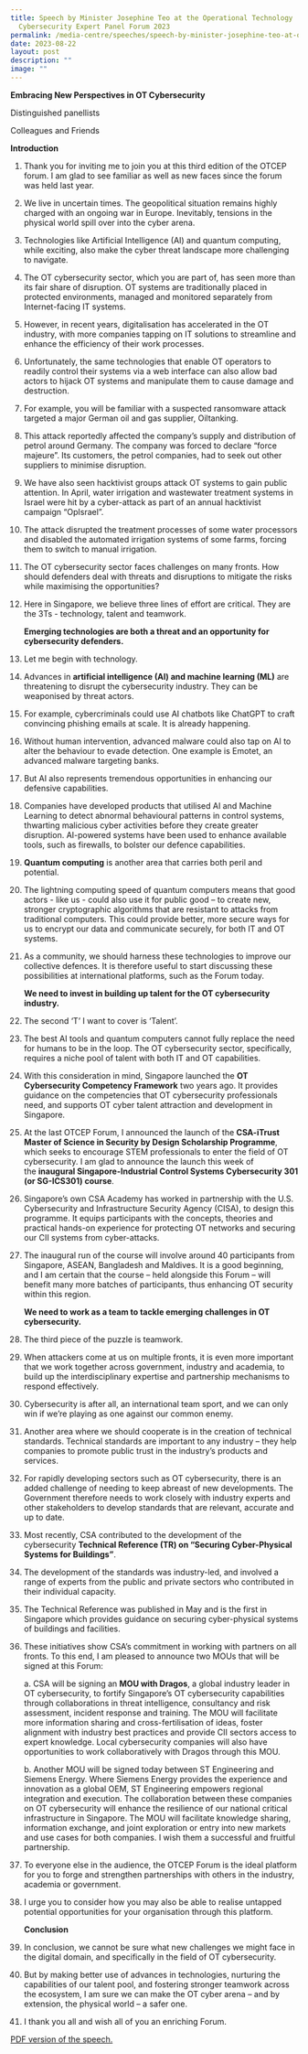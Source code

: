 ```yaml
---
title: Speech by Minister Josephine Teo at the Operational Technology
  Cybersecurity Expert Panel Forum 2023
permalink: /media-centre/speeches/speech-by-minister-josephine-teo-at-otcep-forum-2023/
date: 2023-08-22
layout: post
description: ""
image: ""
---
```

**Embracing New Perspectives in OT Cybersecurity**

Distinguished panellists

Colleagues and Friends

**Introduction**

1. Thank you for inviting me to join you at this third edition of the OTCEP forum. I am glad to see familiar as well as new faces since the forum was held last year.

2. We live in uncertain times. The geopolitical situation remains highly charged with an ongoing war in Europe. Inevitably, tensions in the physical world spill over into the cyber arena.

3. Technologies like Artificial Intelligence (AI) and quantum computing, while exciting, also make the cyber threat landscape more challenging to navigate.

4. The OT cybersecurity sector, which you are part of, has seen more than its fair share of disruption. OT systems are traditionally placed in protected environments, managed and monitored separately from Internet-facing IT systems.

5. However, in recent years, digitalisation has accelerated in the OT industry, with more companies tapping on IT solutions to streamline and enhance the efficiency of their work processes.

6. Unfortunately, the same technologies that enable OT operators to readily control their systems via a web interface can also allow bad actors to hijack OT systems and manipulate them to cause damage and destruction.

7. For example, you will be familiar with a suspected ransomware attack targeted a major German oil and gas supplier, Oiltanking.

8. This attack reportedly affected the company’s supply and distribution of petrol around Germany. The company was forced to declare “force majeure”. Its customers, the petrol companies, had to seek out other suppliers to minimise disruption.

9. We have also seen hacktivist groups attack OT systems to gain public attention. In April, water irrigation and wastewater treatment systems in Israel were hit by a cyber-attack as part of an annual hacktivist campaign “OpIsrael”.

10. The attack disrupted the treatment processes of some water processors and disabled the automated irrigation systems of some farms, forcing them to switch to manual irrigation.

11. The OT cybersecurity sector faces challenges on many fronts. How should defenders deal with threats and disruptions to mitigate the risks while maximising the opportunities?

12. Here in Singapore, we believe three lines of effort are critical. They are the 3Ts - technology, talent and teamwork.

    **Emerging technologies are both a threat and an opportunity for cybersecurity defenders.**

13. Let me begin with technology.

14. Advances in **artificial intelligence (AI) and machine learning (ML)** are threatening to disrupt the cybersecurity industry. They can be weaponised by threat actors.

15. For example, cybercriminals could use AI chatbots like ChatGPT to craft convincing phishing emails at scale. It is already happening.

16. Without human intervention, advanced malware could also tap on AI to alter the behaviour to evade detection. One example is Emotet, an advanced malware targeting banks.

17. But AI also represents tremendous opportunities in enhancing our defensive capabilities.

18. Companies have developed products that utilised AI and Machine Learning to detect abnormal behavioural patterns in control systems, thwarting malicious cyber activities before they create greater disruption. AI-powered systems have been used to enhance available tools, such as firewalls, to bolster our defence capabilities.

19. **Quantum computing** is another area that carries both peril and potential.

20. The lightning computing speed of quantum computers means that good actors - like us - could also use it for public good – to create new, stronger cryptographic algorithms that are resistant to attacks from traditional computers. This could provide better, more secure ways for us to encrypt our data and communicate securely, for both IT and OT systems.

21. As a community, we should harness these technologies to improve our collective defences. It is therefore useful to start discussing these possibilities at international platforms, such as the Forum today.

    **We need to invest in building up talent for the OT cybersecurity industry.**

22. The second ‘T’ I want to cover is ‘Talent’.

23. The best AI tools and quantum computers cannot fully replace the need for humans to be in the loop. The OT cybersecurity sector, specifically, requires a niche pool of talent with both IT and OT capabilities.

24. With this consideration in mind, Singapore launched the **OT Cybersecurity Competency Framework** two years ago. It provides guidance on the competencies that OT cybersecurity professionals need, and supports OT cyber talent attraction and development in Singapore.

25. At the last OTCEP Forum, I announced the launch of the **CSA-iTrust Master of Science in Security by Design Scholarship Programme**, which seeks to encourage STEM professionals to enter the field of OT cybersecurity. I am glad to announce the launch this week of the **inaugural Singapore-Industrial Control Systems Cybersecurity 301 (or SG-ICS301) course**.

26. Singapore’s own CSA Academy has worked in partnership with the U.S. Cybersecurity and Infrastructure Security Agency (CISA), to design this programme. It equips participants with the concepts, theories and practical hands-on experience for protecting OT networks and securing our CII systems from cyber-attacks.

27. The inaugural run of the course will involve around 40 participants from Singapore, ASEAN, Bangladesh and Maldives. It is a good beginning, and I am certain that the course – held alongside this Forum – will benefit many more batches of participants, thus enhancing OT security within this region.

    **We need to work as a team to tackle emerging challenges in OT cybersecurity.**

28. The third piece of the puzzle is teamwork.

29. When attackers come at us on multiple fronts, it is even more important that we work together across government, industry and academia, to build up the interdisciplinary expertise and partnership mechanisms to respond effectively.

30. Cybersecurity is after all, an international team sport, and we can only win if we’re playing as one against our common enemy.

31. Another area where we should cooperate is in the creation of technical standards. Technical standards are important to any industry – they help companies to promote public trust in the industry’s products and services.

32. For rapidly developing sectors such as OT cybersecurity, there is an added challenge of needing to keep abreast of new developments. The Government therefore needs to work closely with industry experts and other stakeholders to develop standards that are relevant, accurate and up to date.

33. Most recently, CSA contributed to the development of the cybersecurity **Technical Reference (TR) on “Securing Cyber-Physical Systems for Buildings”**.

34. The development of the standards was industry-led, and involved a range of experts from the public and private sectors who contributed in their individual capacity.

35. The Technical Reference was published in May and is the first in Singapore which provides guidance on securing cyber-physical systems of buildings and facilities.

36. These initiatives show CSA’s commitment in working with partners on all fronts. To this end, I am pleased to announce two MOUs that will be signed at this Forum:

    a. CSA will be signing an **MOU with Dragos**, a global industry leader in OT cybersecurity, to fortify Singapore’s OT cybersecurity capabilities through collaborations in threat intelligence, consultancy and risk assessment, incident response and training. The MOU will facilitate more information sharing and cross-fertilisation of ideas, foster alignment with industry best practices and provide CII sectors access to expert knowledge. Local cybersecurity companies will also have opportunities to work collaboratively with Dragos through this MOU.

    b. Another MOU will be signed today between ST Engineering and Siemens Energy. Where Siemens Energy provides the experience and innovation as a global OEM, ST Engineering empowers regional integration and execution. The collaboration between these companies on OT cybersecurity will enhance the resilience of our national critical infrastructure in Singapore. The MOU will facilitate knowledge sharing, information exchange, and joint exploration or entry into new markets and use cases for both companies. I wish them a successful and fruitful partnership.

37. To everyone else in the audience, the OTCEP Forum is the ideal platform for you to forge and strengthen partnerships with others in the industry, academia or government.

38. I urge you to consider how you may also be able to realise untapped potential opportunities for your organisation through this platform.

    **Conclusion**

39. In conclusion, we cannot be sure what new challenges we might face in the digital domain, and specifically in the field of OT cybersecurity.

40. But by making better use of advances in technologies, nurturing the capabilities of our talent pool, and fostering stronger teamwork across the ecosystem, I am sure we can make the OT cyber arena – and by extension, the physical world – a safer one.

41. I thank you all and wish all of you an enriching Forum.

[PDF version of the speech.](/files/Speeches%202023/keynote%20by%20minister%20at%20otcep%20forum%202023%20final.pdf)